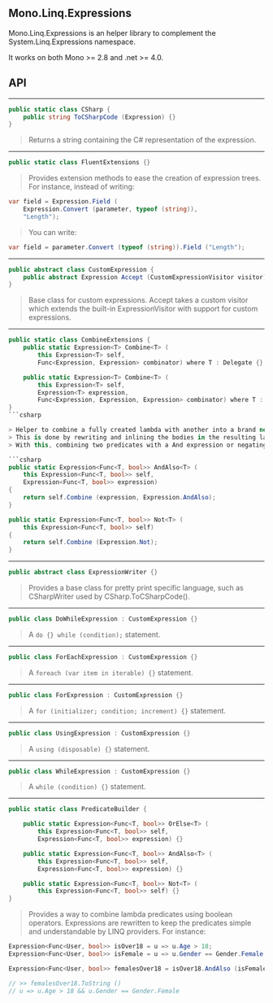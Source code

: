## Mono.Linq.Expressions

Mono.Linq.Expressions is an helper library to complement the System.Linq.Expressions namespace.

It works on both Mono >= 2.8 and .net >= 4.0.

## API

***

```csharp
public static class CSharp {
	public string ToCSharpCode (Expression) {}
}
```

> Returns a string containing the C# representation of the expression.

***

```csharp
public static class FluentExtensions {}
```

> Provides extension methods to ease the creation of expression trees. For instance, instead of writing:

```csharp
var field = Expression.Field (
	Expression.Convert (parameter, typeof (string)),
	"Length");
```

> You can write:

```csharp
var field = parameter.Convert (typeof (string)).Field ("Length");
```

***

```csharp
public abstract class CustomExpression {
	public abstract Expression Accept (CustomExpressionVisitor visitor) {}
}
```

> Base class for custom expressions.
> Accept takes a custom visitor which extends the built-in ExpressionVisitor with support for custom expressions.

***

```csharp
public static class CombineExtensions {
	public static Expression<T> Combine<T> (
		this Expression<T> self,
		Func<Expression, Expression> combinator) where T : Delegate {}

	public static Expression<T> Combine<T> (
		this Expression<T> self,
		Expression<T> expression,
		Func<Expression, Expression, Expression> combinator) where T : Delegate {}
}
```csharp

> Helper to combine a fully created lambda with another into a brand new lambda.
> This is done by rewriting and inlining the bodies in the resulting lamba.
> With this, combining two predicates with a And expression or negating an expression can be simply written:

```csharp
public static Expression<Func<T, bool>> AndAlso<T> (
	this Expression<Func<T, bool>> self,
	Expression<Func<T, bool>> expression)
{
	return self.Combine (expression, Expression.AndAlso);
}

public static Expression<Func<T, bool>> Not<T> (
	this Expression<Func<T, bool>> self)
{
	return self.Combine (Expression.Not);
}
```

***

```csharp
public abstract class ExpressionWriter {}
```

> Provides a base class for pretty print specific language, such as CSharpWriter used by CSharp.ToCSharpCode().

***

```csharp
public class DoWhileExpression : CustomExpression {}
```

> A `do {} while (condition);` statement.

***

```csharp
public class ForEachExpression : CustomExpression {}
```

> A `foreach (var item in iterable) {}` statement.

***

```csharp
public class ForExpression : CustomExpression {}
```

> A `for (initializer; condition; increment) {}` statement.

***

```csharp
public class UsingExpression : CustomExpression {}
```

> A `using (disposable) {}` statement.

***

```csharp
public class WhileExpression : CustomExpression {}
```

> A `while (condition) {}` statement.

***

```csharp
public static class PredicateBuilder {

	public static Expression<Func<T, bool>> OrElse<T> (
		this Expression<Func<T, bool>> self,
		Expression<Func<T, bool>> expression) {}

	public static Expression<Func<T, bool>> AndAlso<T> (
		this Expression<Func<T, bool>> self,
		Expression<Func<T, bool>> expression) {}

	public static Expression<Func<T, bool>> Not<T> (
		this Expression<Func<T, bool>> self) {}
}
```

> Provides a way to combine lambda predicates using boolean operators. Expressions are rewritten to keep the predicates simple and understandable by LINQ providers. For instance:

```csharp
Expression<Func<User, bool>> isOver18 = u => u.Age > 18;
Expression<Func<User, bool>> isFemale = u => u.Gender == Gender.Female;

Expression<Func<User, bool>> femalesOver18 = isOver18.AndAlso (isFemale);

// >> femalesOver18.ToString ()
// u => u.Age > 18 && u.Gender == Gender.Female
```
